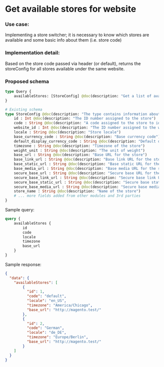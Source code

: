# Get available stores for website

### Use case:
Implementing a store switcher; it is necessary to know which stores are available and some basic info about them (i.e. store code)

### Implementation detail:
Based on the store code passed via header (or default), returns the storeConfig for all stores available under the same website.

### Proposed schema
```graphql
type Query {
    availableStores: [StoreConfig] @doc(description: "Get a list of available store views and their config information.")
}

# Existing schema
type StoreConfig @doc(description: "The type contains information about a store config") {
    id : Int @doc(description: "The ID number assigned to the store")
    code : String @doc(description: "A code assigned to the store to identify it")
    website_id : Int @doc(description: "The ID number assigned to the website store belongs")
    locale : String @doc(description: "Store locale")
    base_currency_code : String @doc(description: "Base currency code")
    default_display_currency_code : String @doc(description: "Default display currency code")
    timezone : String @doc(description: "Timezone of the store")
    weight_unit : String @doc(description: "The unit of weight")
    base_url : String @doc(description: "Base URL for the store")
    base_link_url : String @doc(description: "Base link URL for the store")
    base_static_url : String @doc(description: "Base static URL for the store")
    base_media_url : String @doc(description: "Base media URL for the store")
    secure_base_url : String @doc(description: "Secure base URL for the store")
    secure_base_link_url : String @doc(description: "Secure base link URL for the store")
    secure_base_static_url : String @doc(description: "Secure base static URL for the store")
    secure_base_media_url : String @doc(description: "Secure base media URL for the store")
    store_name : String @doc(description: "Name of the store")
    # ... more fields added from other modules and 3rd parties
}
```

Sample query:
```graphql
query {
    availableStores {
        id
        code
        locale
        timezone
        base_url
    }
}
```

Sample response:
```json
{
  "data": {
    "availableStores": [
        {
          "id": 1,
          "code": "default",
          "locale": "en_US",
          "timezone": "America/Chicago",
          "base_url": "http://magento.test/"
        },
        {
          "id": 2,
          "code": "German",
          "locale": "de_DE",
          "timezone": "Europe/Berlin",
          "base_url": "http://magento.test/"
        }
    ]
  }
}
```
